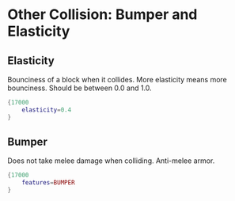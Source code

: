 # Other Collision: Bumper and Elasticity
## Elasticity
Bounciness of a block when it collides.
More elasticity means more bounciness.
Should be between 0.0 and 1.0.
```lua
{17000
    elasticity=0.4
}
```
## Bumper
Does not take melee damage when colliding. Anti-melee armor.
```lua
{17000
    features=BUMPER
}
```